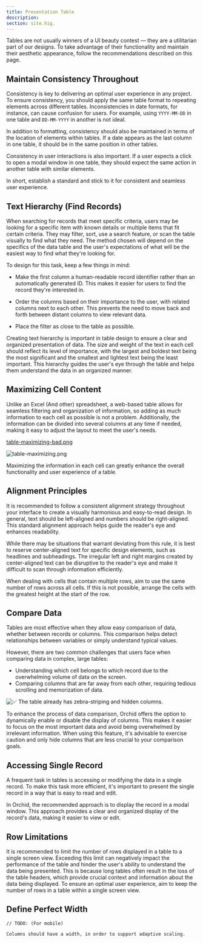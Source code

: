 ```yaml
---
title: Presentation Table 
description: 
section: site.hig.
---
```



<!--
Designing an effective table can be challenging, especially when dealing with a large number of columns or limited space. Let's take a list of products as an example and explore some best practices for table design.

![image](https://user-images.githubusercontent.com/5102591/217396116-b9e87ea5-aaf7-4d3f-8b11-35aba770afc5.png)



- Simplify the columns: Before attempting to resize the table, consider merging columns that are not necessary. For instance, the image and unique identifier columns can be combined to create more space.
- Merge similar information: In the same example, the name and description columns can be merged to provide more information in a smaller space.
- Use filters for complex information: The category column can show the final value, but the whole chain of categories can be specified in filters instead.
- Emphasize important information: The status of the product is important information that should be easily noticeable. Adding an icon that accurately represents the status and highlighting it in gray if the item is missing will improve the visual component of the table.
- Format prices: Proper formatting of prices will improve the overall readability of the table.
- Determine optimal column width: Determine the optimal width for each column to create a visually balanced table.



![image](https://user-images.githubusercontent.com/5102591/217396151-b3983087-24cf-4de4-9f8d-1788721d2cb7.png)


By following these steps, a cluttered table with cramped elements can be transformed into a clear and visually appealing display.
-->



Tables are not usually winners of a UI beauty contest — they are a utilitarian part of our designs.
To take advantage of their functionality and maintain their aesthetic appearance, follow the recommendations described on this page.


## Maintain Consistency Throughout

Consistency is key to delivering an optimal user experience in any project. To ensure consistency, you should apply the same table format to repeating elements across different tables. Inconsistencies in date formats, for instance, can cause confusion for users. For example, using `YYYY-MM-DD` in one table and `DD-MM-YYYY` in another is not ideal.

In addition to formatting, consistency should also be maintained in terms of the location of elements within tables. If a date appears as the last column in one table, it should be in the same position in other tables.

Consistency in user interactions is also important. If a user expects a click to open a modal window in one table, they should expect the same action in another table with similar elements.

In short, establish a standard and stick to it for consistent and seamless user experience.


## Text Hierarchy (Find Records)

When searching for records that meet specific criteria, users may be looking for a specific item with known details or multiple items that fit certain criteria. They may filter, sort, use a search feature, or scan the table visually to find what they need. The method chosen will depend on the specifics of the data table and the user's expectations of what will be the easiest way to find what they're looking for.

To design for this task, keep a few things in mind:

- Make the first column a human-readable record identifier rather than an automatically generated ID. This makes it easier for users to find the record they're interested in.

- Order the columns based on their importance to the user, with related columns next to each other. This prevents the need to move back and forth between distant columns to view relevant data.

- Place the filter as close to the table as possible.

Creating text hierarchy is important in table design to ensure a clear and organized presentation of data. The size and weight of the text in each cell should reflect its level of importance, with the largest and boldest text being the most significant and the smallest and lightest text being the least important. This hierarchy guides the user's eye through the table and helps them understand the data in an organized manner.


## Maximizing Cell Content

Unlike an Excel (And other) spreadsheet, a web-based table allows for seamless filtering and organization of information, so adding as much information to each cell as possible is not a problem. Additionally, the information can be divided into several columns at any time if needed, making it easy to adjust the layout to meet the user's needs.

[table-maximizing-bad.png](https://orchid.software/img/hig/table-maximizing-bad.png)

![table-maximizing.png](https://orchid.software/img/hig/table-maximizing.png)

Maximizing the information in each cell can greatly enhance the overall functionality and user experience of a table.


## Alignment Principles

It is recommended to follow a consistent alignment strategy throughout your interface to create a visually harmonious and easy-to-read design. In general, text should be left-aligned and numbers should be right-aligned. This standard alignment approach helps guide the reader's eye and enhances readability.

While there may be situations that warrant deviating from this rule, it is best to reserve center-aligned text for specific design elements, such as headlines and subheadings. The irregular left and right margins created by center-aligned text can be disruptive to the reader's eye and make it difficult to scan through information efficiently.

When dealing with cells that contain multiple rows, aim to use the same number of rows across all cells. If this is not possible, arrange the cells with the greatest height at the start of the row.

## Compare Data

Tables are most effective when they allow easy comparison of data, whether between records or columns. 
This comparison helps detect relationships between variables or simply understand typical values.

However, there are two common challenges that users face when comparing data in complex, large tables:

- Understanding which cell belongs to which record due to the overwhelming volume of data on the screen.
- Comparing columns that are far away from each other, requiring tedious scrolling and memorization of data.


![✅ The table already has zebra-striping and hidden columns.](https://orchid.software/img/hig/table-compare.png)

To enhance the process of data comparison, Orchid offers the option to dynamically enable or disable the display of columns. This makes it easier to focus on the most important data and avoid being overwhelmed by irrelevant information. When using this feature, it's advisable to exercise caution and only hide columns that are less crucial to your comparison goals.



## Accessing Single Record

A frequent task in tables is accessing or modifying the data in a single record. To make this task more efficient, it's important to present the single record in a way that is easy to read and edit.

In Orchid, the recommended approach is to display the record in a modal window. This approach provides a clear and organized display of the record's data, making it easier to view or edit.

## Row Limitations

It is recommended to limit the number of rows displayed in a table to a single screen view. Exceeding this limit can negatively impact the performance of the table and hinder the user's ability to understand the data being presented. This is because long tables often result in the loss of the table headers, which provide crucial context and information about the data being displayed. To ensure an optimal user experience, aim to keep the number of rows in a table within a single screen view.


## Define Perfect Width

```
// TODO: (For mobile)

Columns should have a width, in order to support adaptive scaling.
```
